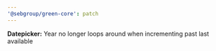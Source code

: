 ```yaml
---
'@sebgroup/green-core': patch
---
```


**Datepicker:** Year no longer loops around when incrementing past last available
